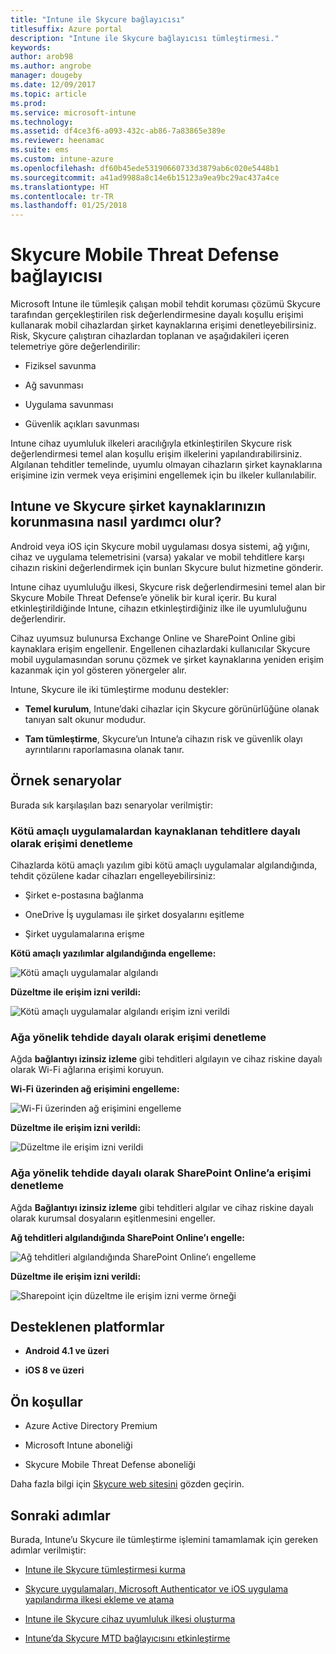 ```yaml
---
title: "Intune ile Skycure bağlayıcısı"
titlesuffix: Azure portal
description: "Intune ile Skycure bağlayıcısı tümleştirmesi."
keywords: 
author: arob98
ms.author: angrobe
manager: dougeby
ms.date: 12/09/2017
ms.topic: article
ms.prod: 
ms.service: microsoft-intune
ms.technology: 
ms.assetid: df4ce3f6-a093-432c-ab86-7a83865e389e
ms.reviewer: heenamac
ms.suite: ems
ms.custom: intune-azure
ms.openlocfilehash: df60b45ede53190660733d3879ab6c020e5448b1
ms.sourcegitcommit: a41ad9988a8c14e6b15123a9ea9bc29ac437a4ce
ms.translationtype: HT
ms.contentlocale: tr-TR
ms.lasthandoff: 01/25/2018
---
```

# <a name="skycure-mobile-threat-defense-connector"></a>Skycure Mobile Threat Defense bağlayıcısı

Microsoft Intune ile tümleşik çalışan mobil tehdit koruması çözümü Skycure tarafından gerçekleştirilen risk değerlendirmesine dayalı koşullu erişimi kullanarak mobil cihazlardan şirket kaynaklarına erişimi denetleyebilirsiniz. Risk, Skycure çalıştıran cihazlardan toplanan ve aşağıdakileri içeren telemetriye göre değerlendirilir:

-   Fiziksel savunma

-   Ağ savunması

-   Uygulama savunması

-   Güvenlik açıkları savunması

Intune cihaz uyumluluk ilkeleri aracılığıyla etkinleştirilen Skycure risk değerlendirmesi temel alan koşullu erişim ilkelerini yapılandırabilirsiniz. Algılanan tehditler temelinde, uyumlu olmayan cihazların şirket kaynaklarına erişimine izin vermek veya erişimini engellemek için bu ilkeler kullanılabilir.

## <a name="how-do-intune-and-skycure-help-protect-your-company-resources"></a>Intune ve Skycure şirket kaynaklarınızın korunmasına nasıl yardımcı olur?

Android veya iOS için Skycure mobil uygulaması dosya sistemi, ağ yığını, cihaz ve uygulama telemetrisini (varsa) yakalar ve mobil tehditlere karşı cihazın riskini değerlendirmek için bunları Skycure bulut hizmetine gönderir.

Intune cihaz uyumluluğu ilkesi, Skycure risk değerlendirmesini temel alan bir Skycure Mobile Threat Defense’e yönelik bir kural içerir. Bu kural etkinleştirildiğinde Intune, cihazın etkinleştirdiğiniz ilke ile uyumluluğunu değerlendirir.

Cihaz uyumsuz bulunursa Exchange Online ve SharePoint Online gibi kaynaklara erişim engellenir. Engellenen cihazlardaki kullanıcılar Skycure mobil uygulamasından sorunu çözmek ve şirket kaynaklarına yeniden erişim kazanmak için yol gösteren yönergeler alır.

Intune, Skycure ile iki tümleştirme modunu destekler:

-   **Temel kurulum**, Intune’daki cihazlar için Skycure görünürlüğüne olanak tanıyan salt okunur modudur.

-   **Tam tümleştirme**, Skycure’un Intune’a cihazın risk ve güvenlik olayı ayrıntılarını raporlamasına olanak tanır.

## <a name="sample-scenarios"></a>Örnek senaryolar

Burada sık karşılaşılan bazı senaryolar verilmiştir:

### <a name="control-access-based-on-threats-from-malicious-apps"></a>Kötü amaçlı uygulamalardan kaynaklanan tehditlere dayalı olarak erişimi denetleme

Cihazlarda kötü amaçlı yazılım gibi kötü amaçlı uygulamalar algılandığında, tehdit çözülene kadar cihazları engelleyebilirsiniz:

-   Şirket e-postasına bağlanma

-   OneDrive İş uygulaması ile şirket dosyalarını eşitleme

-   Şirket uygulamalarına erişme

**Kötü amaçlı yazılımlar algılandığında engelleme:**

![Kötü amaçlı uygulamalar algılandı](./media/skycure-arch-1.png)

**Düzeltme ile erişim izni verildi:**

![Kötü amaçlı uygulamalar algılandı erişim izni verildi](./media/skycure-arch-2.png)

### <a name="control-access-based-on-threat-to-network"></a>Ağa yönelik tehdide dayalı olarak erişimi denetleme

Ağda **bağlantıyı izinsiz izleme** gibi tehditleri algılayın ve cihaz riskine dayalı olarak Wi-Fi ağlarına erişimi koruyun.

**Wi-Fi üzerinden ağ erişimini engelleme:**

![Wi-Fi üzerinden ağ erişimini engelleme](./media/skycure-arch-3.png)

**Düzeltme ile erişim izni verildi:**

![Düzeltme ile erişim izni verildi](./media/skycure-arch-4.png)

### <a name="control-access-to-sharepoint-online-based-on-threat-to-network"></a>Ağa yönelik tehdide dayalı olarak SharePoint Online’a erişimi denetleme

Ağda **Bağlantıyı izinsiz izleme** gibi tehditleri algılar ve cihaz riskine dayalı olarak kurumsal dosyaların eşitlenmesini engeller.

**Ağ tehditleri algılandığında SharePoint Online’ı engelle:**

![Ağ tehditleri algılandığında SharePoint Online’ı engelleme](./media/skycure-arch-5.png)

**Düzeltme ile erişim izni verildi:**

![Sharepoint için düzeltme ile erişim izni verme örneği](./media/skycure-arch-6.png)

## <a name="supported-platforms"></a>Desteklenen platformlar

-   **Android 4.1 ve üzeri**

-   **iOS 8 ve üzeri**

## <a name="pre-requisites"></a>Ön koşullar

-   Azure Active Directory Premium

-   Microsoft Intune aboneliği

-   Skycure Mobile Threat Defense aboneliği

Daha fazla bilgi için [Skycure web sitesini](https://www.skycure.com/skycure-microsoft-integration/) gözden geçirin.

## <a name="next-steps"></a>Sonraki adımlar

Burada, Intune’u Skycure ile tümleştirme işlemini tamamlamak için gereken adımlar verilmiştir:

- [Intune ile Skycure tümleştirmesi kurma](skycure-mtd-connector-integration.md)

- [Skycure uygulamaları, Microsoft Authenticator ve iOS uygulama yapılandırma ilkesi ekleme ve atama](mtd-apps-ios-app-configuration-policy-add-assign.md)

- [Intune ile Skycure cihaz uyumluluk ilkesi oluşturma](mtd-device-compliance-policy-create.md)

- [Intune’da Skycure MTD bağlayıcısını etkinleştirme](mtd-connector-enable.md)
